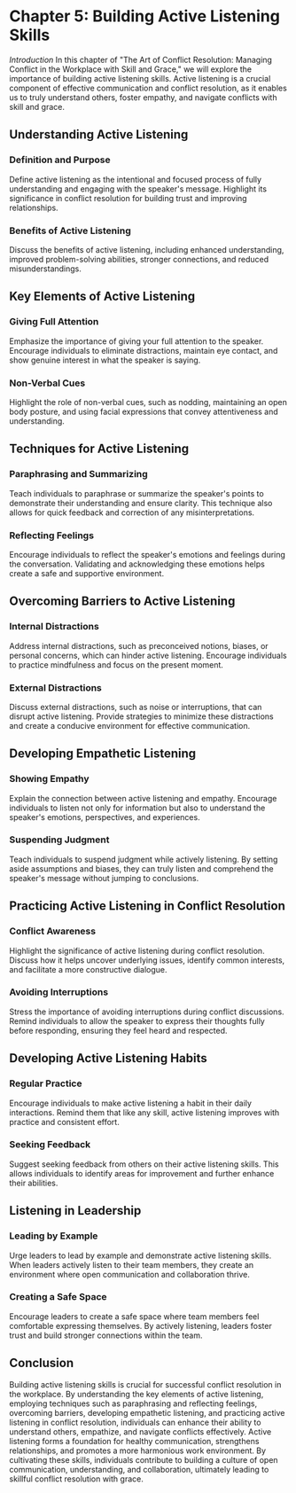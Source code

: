 Chapter 5: Building Active Listening Skills
===========================================

*Introduction* In this chapter of "The Art of Conflict Resolution: Managing Conflict in the Workplace with Skill and Grace," we will explore the importance of building active listening skills. Active listening is a crucial component of effective communication and conflict resolution, as it enables us to truly understand others, foster empathy, and navigate conflicts with skill and grace.

Understanding Active Listening
------------------------------

### Definition and Purpose

Define active listening as the intentional and focused process of fully understanding and engaging with the speaker's message. Highlight its significance in conflict resolution for building trust and improving relationships.

### Benefits of Active Listening

Discuss the benefits of active listening, including enhanced understanding, improved problem-solving abilities, stronger connections, and reduced misunderstandings.

Key Elements of Active Listening
--------------------------------

### Giving Full Attention

Emphasize the importance of giving your full attention to the speaker. Encourage individuals to eliminate distractions, maintain eye contact, and show genuine interest in what the speaker is saying.

### Non-Verbal Cues

Highlight the role of non-verbal cues, such as nodding, maintaining an open body posture, and using facial expressions that convey attentiveness and understanding.

Techniques for Active Listening
-------------------------------

### Paraphrasing and Summarizing

Teach individuals to paraphrase or summarize the speaker's points to demonstrate their understanding and ensure clarity. This technique also allows for quick feedback and correction of any misinterpretations.

### Reflecting Feelings

Encourage individuals to reflect the speaker's emotions and feelings during the conversation. Validating and acknowledging these emotions helps create a safe and supportive environment.

Overcoming Barriers to Active Listening
---------------------------------------

### Internal Distractions

Address internal distractions, such as preconceived notions, biases, or personal concerns, which can hinder active listening. Encourage individuals to practice mindfulness and focus on the present moment.

### External Distractions

Discuss external distractions, such as noise or interruptions, that can disrupt active listening. Provide strategies to minimize these distractions and create a conducive environment for effective communication.

Developing Empathetic Listening
-------------------------------

### Showing Empathy

Explain the connection between active listening and empathy. Encourage individuals to listen not only for information but also to understand the speaker's emotions, perspectives, and experiences.

### Suspending Judgment

Teach individuals to suspend judgment while actively listening. By setting aside assumptions and biases, they can truly listen and comprehend the speaker's message without jumping to conclusions.

Practicing Active Listening in Conflict Resolution
--------------------------------------------------

### Conflict Awareness

Highlight the significance of active listening during conflict resolution. Discuss how it helps uncover underlying issues, identify common interests, and facilitate a more constructive dialogue.

### Avoiding Interruptions

Stress the importance of avoiding interruptions during conflict discussions. Remind individuals to allow the speaker to express their thoughts fully before responding, ensuring they feel heard and respected.

Developing Active Listening Habits
----------------------------------

### Regular Practice

Encourage individuals to make active listening a habit in their daily interactions. Remind them that like any skill, active listening improves with practice and consistent effort.

### Seeking Feedback

Suggest seeking feedback from others on their active listening skills. This allows individuals to identify areas for improvement and further enhance their abilities.

Listening in Leadership
-----------------------

### Leading by Example

Urge leaders to lead by example and demonstrate active listening skills. When leaders actively listen to their team members, they create an environment where open communication and collaboration thrive.

### Creating a Safe Space

Encourage leaders to create a safe space where team members feel comfortable expressing themselves. By actively listening, leaders foster trust and build stronger connections within the team.

Conclusion
----------

Building active listening skills is crucial for successful conflict resolution in the workplace. By understanding the key elements of active listening, employing techniques such as paraphrasing and reflecting feelings, overcoming barriers, developing empathetic listening, and practicing active listening in conflict resolution, individuals can enhance their ability to understand others, empathize, and navigate conflicts effectively. Active listening forms a foundation for healthy communication, strengthens relationships, and promotes a more harmonious work environment. By cultivating these skills, individuals contribute to building a culture of open communication, understanding, and collaboration, ultimately leading to skillful conflict resolution with grace.
